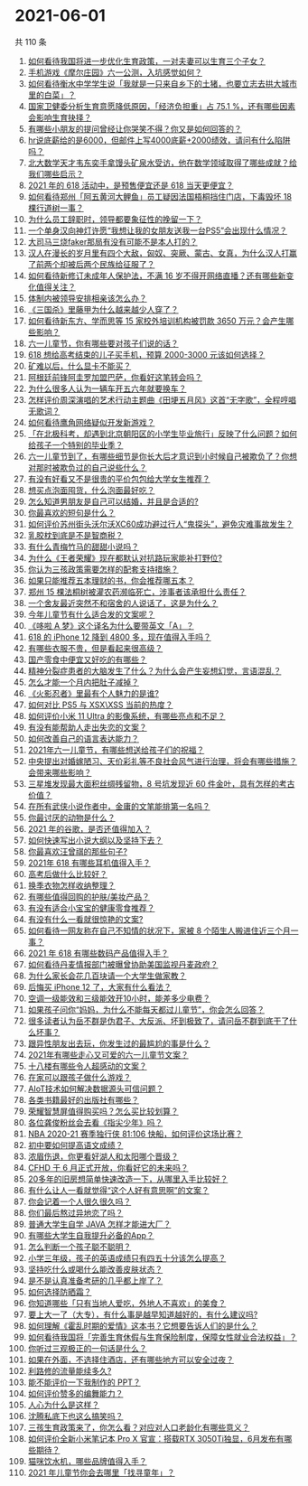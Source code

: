 # 2021-06-01

共 110 条

<!-- BEGIN -->
<!-- 最后更新时间 Tue Jun 01 2021 12:44:33 GMT+0800 (China Standard Time) -->

1. [如何看待我国将进一步优化生育政策，一对夫妻可以生育三个子女？](https://www.zhihu.com/question/462390587)
2. [手机游戏《摩尔庄园》六一公测，入坑感觉如何？](https://www.zhihu.com/question/458172840)
3. [如何看待衡水中学学生说「我就是一只来自乡下的土猪，也要立志去拱大城市里的白菜」？](https://www.zhihu.com/question/462345321)
4. [国家卫健委分析生育意愿降低原因，「经济负担重」占 75.1
   %，还有哪些因素会影响生育抉择？](https://www.zhihu.com/question/462526540)
5. [有哪些小朋友的提问曾经让你哭笑不得？你又是如何回答的？](https://www.zhihu.com/question/461283494)
6. [hr说底薪给的是6000，但邮件上写4000底薪+2000绩效，请问有什么陷阱吗？](https://www.zhihu.com/question/279752230)
7. [北大数学天才韦东奕手拿馒头矿泉水受访，他在数学领域取得了哪些成就？给我们哪些启示？](https://www.zhihu.com/question/462169322)
8. [2021 年的 618 活动中，是预售便宜还是 618
   当天更便宜？](https://www.zhihu.com/question/461194384)
9. [如何看待郑州「阿五黄河大鲤鱼」员工疑因法国梧桐挡住门店，下毒毁坏 18
   棵行道树一事？](https://www.zhihu.com/question/461978699)
10. [为什么员工辞职时，领导都要象征性的挽留一下？](https://www.zhihu.com/question/459351020)
11. [一个单身汉向神灯许愿“我想让我的女朋友送我一台PS5”会出现什么情况？](https://www.zhihu.com/question/441177338)
12. [大司马三烧faker那局有没有可能不是本人打的？](https://www.zhihu.com/question/459219863)
13. [汉人在漫长的岁月里有四个大敌，匈奴、突厥、蒙古、女真，为什么汉人打赢了前两个却被后两个民族给征服了？](https://www.zhihu.com/question/353844694)
14. [如何看待新修订未成年人保护法，不满 16
    岁不得开网络直播？还有哪些新变化值得关注？](https://www.zhihu.com/question/462346256)
15. [体制内被领导安排相亲该怎么办？](https://www.zhihu.com/question/460637014)
16. [《三国杀》里藤甲为什么越来越少人穿了？](https://www.zhihu.com/question/461025306)
17. [如何看待新东方、学而思等 15 家校外培训机构被罚款 3650
    万元？会产生哪些影响？](https://www.zhihu.com/question/462535567)
18. [六一儿童节，你有哪些要对孩子们说的话？](https://www.zhihu.com/question/462357564)
19. [618 想给高考结束的儿子买手机，预算 2000-3000
    元该如何选择？](https://www.zhihu.com/question/460341652)
20. [矿难以后，什么显卡不能买？](https://www.zhihu.com/question/457188655)
21. [阿根廷前锋阿圭罗加盟巴萨，你看好这笔转会吗？](https://www.zhihu.com/question/462469023)
22. [为什么很多人认为一辆车开五六年就要换车？](https://www.zhihu.com/question/37958506)
23. [怎样评价周深演唱的艺术行动主题曲《田埂五月风》这首“无字歌”，全程哼唱无歌词？](https://www.zhihu.com/question/462468969)
24. [如何看待鹰角网络疑似开发新游戏？](https://www.zhihu.com/question/462250122)
25. [「在北极科考，却遇到北京朝阳区的小学生毕业旅行」反映了什么问题？如何给孩子一个特别的毕业季？](https://www.zhihu.com/question/461429592)
26. [六一儿童节到了，有哪些细节是你长大后才意识到小时候自己被欺负了？你想对那时被欺负过的自己说些什么？](https://www.zhihu.com/question/462398897)
27. [有没有好看又不是很贵的平价包包给大学女生推荐？](https://www.zhihu.com/question/291016365)
28. [想买点泡面囤货，什么泡面最好吃？](https://www.zhihu.com/question/288238482)
29. [怎么知道男朋友是自己可以结婚，并且是合适的?](https://www.zhihu.com/question/449911702)
30. [你最喜欢的短句是什么？](https://www.zhihu.com/question/426690828)
31. [如何评价苏州街头沃尔沃XC60成功避过行人“鬼探头”，避免灾难事故发生？](https://www.zhihu.com/question/461921854)
32. [乳胶枕到底是不是智商税？](https://www.zhihu.com/question/419436850)
33. [有什么青梅竹马的甜甜小说吗？](https://www.zhihu.com/question/447643338)
34. [为什么《王者荣耀》现在都默认对抗路玩家能补打野位?](https://www.zhihu.com/question/462063708)
35. [你认为三孩政策需要怎样的配套支持措施？](https://www.zhihu.com/question/462397663)
36. [如果只能推荐五本理财的书，你会推荐哪五本？](https://www.zhihu.com/question/442070830)
37. [郑州 15 棵法桐树被灌农药濒临死亡，涉事者该承担什么责任？](https://www.zhihu.com/question/462006651)
38. [一个舍友最近突然不和宿舍的人说话了，这是为什么？](https://www.zhihu.com/question/39650172)
39. [今年儿童节有什么适合发的文案呢？](https://www.zhihu.com/question/460666661)
40. [《哆啦 A 梦》这个译名为什么要带英文「A」？](https://www.zhihu.com/question/30836738)
41. [618 的 iPhone 12 降到 4800
    多，现在值得入手吗？](https://www.zhihu.com/question/462118314)
42. [有哪些衣服不贵，但是看起来很高级？](https://www.zhihu.com/question/352321860)
43. [国产零食中便宜又好吃的有哪些？](https://www.zhihu.com/question/54935877)
44. [精神分裂症患者的大脑发生了什么？为什么会产生妄想幻觉，言语混乱？](https://www.zhihu.com/question/60875758)
45. [怎么才能一个月内把肚子减掉？](https://www.zhihu.com/question/317186157)
46. [《火影忍者》里最有个人魅力的是谁?](https://www.zhihu.com/question/459040908)
47. [如何对比 PS5 与 XSX\XSS 当前的热度？](https://www.zhihu.com/question/461865309)
48. [如何评价小米 11 Ultra 的影像系统，有哪些亮点和不足？](https://www.zhihu.com/question/451917457)
49. [有没有能帮助人走出失恋的文案？](https://www.zhihu.com/question/461932462)
50. [如何改善自己的语言表达能力？](https://www.zhihu.com/question/460542973)
51. [2021年六一儿童节，有哪些想送给孩子们的祝福？](https://www.zhihu.com/question/460101703)
52. [中央提出对婚嫁陋习、天价彩礼等不良社会风气进行治理，将会有哪些措施？会带来哪些影响？](https://www.zhihu.com/question/462399146)
53. [三星堆发现最大面积丝绸残留物，8 号坑发现近 60
    件金叶，具有怎样的考古价值？](https://www.zhihu.com/question/462198382)
54. [在所有武侠小说作者中，金庸的文笔能排第一名吗？](https://www.zhihu.com/question/456865389)
55. [你最讨厌的动物是什么？](https://www.zhihu.com/question/267832435)
56. [2021 年的谷歌，是否还值得加入？](https://www.zhihu.com/question/458195341)
57. [如何快速写出小说大纲以及坚持下去？](https://www.zhihu.com/question/449775669)
58. [你最喜欢汪曾祺的那些句子?](https://www.zhihu.com/question/388687632)
59. [2021年 618 有哪些耳机值得入手？](https://www.zhihu.com/question/457255311)
60. [高考后做什么比较好？](https://www.zhihu.com/question/461598440)
61. [换季衣物怎样收纳整理？](https://www.zhihu.com/question/404931224)
62. [有哪些值得回购的护肤/美妆产品？](https://www.zhihu.com/question/62292007)
63. [有没有适合小宝宝的健康零食推荐？](https://www.zhihu.com/question/39035955)
64. [有没有什么一看就很惊艳的文案?](https://www.zhihu.com/question/455197041)
65. [如何看待一网友称在自己不知情的状况下，家被 8
    个陌生人搬进住近三个月一事？](https://www.zhihu.com/question/461252891)
66. [2021 年 618 有哪些数码产品值得入手？](https://www.zhihu.com/question/458701072)
67. [如何看待丹麦情报部门被曝曾协助美国监视丹麦政府？](https://www.zhihu.com/question/462342888)
68. [为什么家长会花几百块请一个大学生做家教？](https://www.zhihu.com/question/290772385)
69. [后悔买 iPhone 12 了，大家有什么看法？](https://www.zhihu.com/question/445160711)
70. [空调一级能效和三级能效开10小时，能差多少电费？](https://www.zhihu.com/question/329341284)
71. [如果孩子问你“妈妈，为什么不能每天都过儿童节”，你会怎么回答？](https://www.zhihu.com/question/461277051)
72. [很多读者认为岳不群是伪君子、大反派、坏到极致了，请问岳不群到底干了什么坏事？](https://www.zhihu.com/question/328943013)
73. [跟异性朋友出去玩，你发生过的最尴尬的事是什么？](https://www.zhihu.com/question/281832872)
74. [2021年有哪些走心又可爱的六一儿童节文案？](https://www.zhihu.com/question/461411396)
75. [十八楼有哪些令人超感动的文案？](https://www.zhihu.com/question/455124761)
76. [在家可以跟孩子做什么游戏？](https://www.zhihu.com/question/391201046)
77. [AIoT技术如何解决数据源头可信问题？](https://www.zhihu.com/question/458050308)
78. [各类书籍最好的出版社有哪些？](https://www.zhihu.com/question/48604500)
79. [荣耀智慧屏值得购买吗？怎么买比较划算？](https://www.zhihu.com/question/462348216)
80. [各位龚俊粉丝会去看《指尖少年》吗？](https://www.zhihu.com/question/456052901)
81. [NBA 2020-21 赛季独行侠 81:106
    快船，如何评价这场比赛？](https://www.zhihu.com/question/462330301)
82. [初中要如何提高语文成绩？](https://www.zhihu.com/question/418605306)
83. [浓眉伤退，你更看好湖人和太阳哪个晋级？](https://www.zhihu.com/question/462327535)
84. [CFHD 于 6 月正式开放，你看好它的未来吗？](https://www.zhihu.com/question/459837419)
85. [20多年的旧房想简单快速改造一下，从哪里入手比较好？](https://www.zhihu.com/question/460487422)
86. [有什么让人一看就觉得“这个人好有意思啊”的文案？](https://www.zhihu.com/question/376417418)
87. [你会记着一个人很久很久吗？](https://www.zhihu.com/question/461880348)
88. [你们最后熬过异地恋了吗？](https://www.zhihu.com/question/364054443)
89. [普通大学生自学 JAVA 怎样才能进大厂？](https://www.zhihu.com/question/387717615)
90. [有哪些大学生自我提升必备的App？](https://www.zhihu.com/question/320804037)
91. [怎么判断一个孩子聪不聪明？](https://www.zhihu.com/question/460441961)
92. [小学三年级，孩子的英语成绩只有四五十分该怎么提高？](https://www.zhihu.com/question/460448304)
93. [坚持吃什么或喝什么能改善皮肤状态？](https://www.zhihu.com/question/284643508)
94. [是不是认真准备考研的几乎都上岸了？](https://www.zhihu.com/question/452073317)
95. [如何选择防晒霜？](https://www.zhihu.com/question/23782066)
96. [你知道哪些「只有当地人爱吃，外地人不喜欢」的美食？](https://www.zhihu.com/question/461730414)
97. [要上大一了（大专），有什么事是越早知道越好的，有什么建议吗?](https://www.zhihu.com/question/454529413)
98. [如何理解《霍乱时期的爱情》这本书？它想要告诉人们的是什么？](https://www.zhihu.com/question/274223889)
99. [如何看待我国将「完善生育休假与生育保险制度，保障女性就业合法权益」？](https://www.zhihu.com/question/462395582)
100. [你听过三观极正的一句话是什么？](https://www.zhihu.com/question/316797926)
101. [如果在外面，不选择住酒店，还有哪些地方可以安全过夜？](https://www.zhihu.com/question/460644032)
102. [利路修的流量能续多久?](https://www.zhihu.com/question/461929162)
103. [能不能评价一下我制作的 PPT？](https://www.zhihu.com/question/460696678)
104. [如何评价赞多的编舞能力？](https://www.zhihu.com/question/462219851)
105. [人心为什么是这样？](https://www.zhihu.com/question/460333793)
106. [沈腾私底下也这么搞笑吗？](https://www.zhihu.com/question/449715891)
107. [三孩生育政策来了，你怎么看？对应对人口老龄化有哪些意义？](https://www.zhihu.com/question/462391662)
108. [如何评价全新小米笔记本 Pro X 官宣：搭载RTX
     3050Ti独显，6月发布有哪些期待？](https://www.zhihu.com/question/459262263)
109. [猫咪饮水机，哪些品牌值得入手？](https://www.zhihu.com/question/39724176)
110. [2021 年儿童节你会去哪里「找寻童年」？](https://www.zhihu.com/question/458857970)

<!-- END -->
